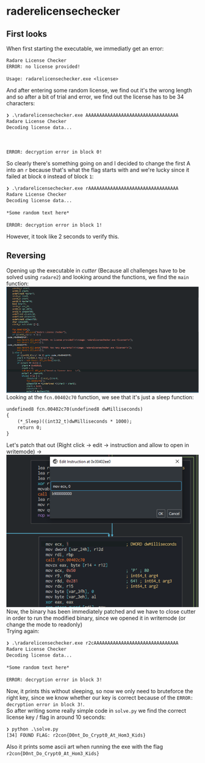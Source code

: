 # raderelicensechecker

## First looks
When first starting the executable, we immediatly get an error:
```
Radare License Checker
ERROR: no license provided!

Usage: radarelicensechecker.exe <license>
```
And after entering some random license, we find out it's the wrong length and so after a bit of trial and error, we find out the license has to be 34 characters:
```
❯ .\radarelicensechecker.exe AAAAAAAAAAAAAAAAAAAAAAAAAAAAAAAAAA
Radare License Checker
Decoding license data...



ERROR: decryption error in block 0!
```
So clearly there's something going on and I decided to change the first A into an `r` because that's what the flag starts with and we're lucky since it failed at block `0` instead of block `1`:
```
❯ .\radarelicensechecker.exe rAAAAAAAAAAAAAAAAAAAAAAAAAAAAAAAAA
Radare License Checker
Decoding license data...

*Some random text here*

ERROR: decryption error in block 1!
```
However, it took like 2 seconds to verify this.

## Reversing
Opening up the executable in *cutter* (Because all challenges have to be solved using `radare2`) and looking around the functions, we find the `main` function:  
![](./1.png)  
Looking at the `fcn.00402c70` function, we see that it's just a sleep function:
```
undefined8 fcn.00402c70(undefined8 dwMilliseconds)
{
    (*_Sleep)((int32_t)dwMilliseconds * 1000);
    return 0;
}
```
Let's patch that out (Right click -> edit -> instruction and allow to open in writemode) ->  
![](./2.png)  
Now, the binary has been immediately patched and we have to close cutter in order to run the modified binary, since we opened it in writemode (or change the mode to readonly)  
Trying again:
```
❯ .\radarelicensechecker.exe r2cAAAAAAAAAAAAAAAAAAAAAAAAAAAAAAA
Radare License Checker
Decoding license data...

*Some random text here*

ERROR: decryption error in block 3!
```
Now, it prints this without sleeping, so now we only need to bruteforce the right key, since we know whether our key is correct because of the `ERROR: decryption error in block 3!`.  
So after writing some really simple code in `solve.py` we find the correct license key / flag in around 10 seconds:
```
❯ python .\solve.py
[34] FOUND FLAG: r2con{D0nt_Do_Crypt0_At_Hom3_Kids}
```
Also it prints some ascii art when running the exe with the flag  
`r2con{D0nt_Do_Crypt0_At_Hom3_Kids}`